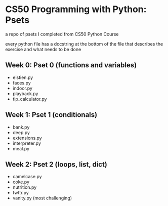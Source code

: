 # CS50 Programming with Python: Psets

a repo of psets I completed from CS50 Python Course

every python file has a docstring at the bottom of the file that describes the exercise and what needs to be done

## Week 0: Pset 0 (functions and variables)

- eistien.py
- faces.py
- indoor.py
- playback.py
- tip_calculator.py

## Week 1: Pset 1 (conditionals)

- bank.py
- deep.py
- extensions.py
- interpreter.py
- meal.py

## Week 2: Pset 2 (loops, list, dict)

- camelcase.py
- coke.py
- nutrition.py
- twttr.py
- vanity.py (most challenging)
